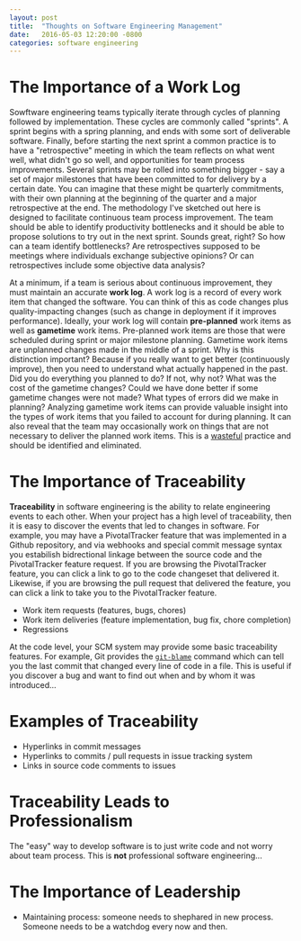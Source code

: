```yaml
---
layout: post
title:  "Thoughts on Software Engineering Management"
date:   2016-05-03 12:20:00 -0800
categories: software engineering
---
```


# The Importance of a Work Log

Sowftware engineering teams typically iterate through cycles of planning followed by implementation. These cycles are commonly called "sprints". A sprint begins with a spring planning, and ends with some sort of deliverable software. Finally, before starting the next sprint a common practice is to have a "retrospective" meeting in which the team reflects on what went well, what didn't go so well, and opportunities for team process improvements. Several sprints may be rolled into something bigger - say a set of major milestones that have been committed to for delivery by a certain date. You can imagine that these might be quarterly commitments, with their own planning at the beginning of the quarter and a major retrospective at the end. The methodology I've sketched out here is designed to facilitate continuous team process improvement. The team should be able to identify productivity bottlenecks and it should be able to propose solutions to try out in the next sprint. Sounds great, right? So how can a team identify bottlenecks? Are retrospectives supposed to be meetings where individuals exchange subjective opinions? Or can retrospectives include some objective data analysis?

At a minimum, if a team is serious about continuous improvement, they must maintain an accurate __work log__. A work log is a record of every work item that changed the software. You can think of this as code changes plus quality-impacting changes (such as change in deployment if it improves performance). Ideally, your work log will contain __pre-planned__ work items as well as __gametime__ work items. Pre-planned work items are those that were scheduled during sprint or major milestone planning. Gametime work items are unplanned changes made in the middle of a sprint. Why is this distinction important? Because if you really want to get better (continuously improve), then you need to understand what actually happened in the past. Did you do everything you planned to do? If not, why not? What was the cost of the gametime changes? Could we have done better if some gametime changes were not made? What types of errors did we make in planning? Analyzing gametime work items can provide valuable insight into the types of work items that you failed to account for during planning. It can also reveal that the team may occasionally work on things that are not necessary to deliver the planned work items. This is a [wasteful][muda] practice and should be identified and eliminated.

# The Importance of Traceability

__Traceability__ in software engineering is the ability to relate engineering events to each other. When your project has a high level of traceability, then it is easy to discover the events that led to changes in software. For example, you may have a PivotalTracker feature that was implemented in a Github repository, and via webhooks and special commit message syntax you estabilish bidrectional linkage between the source code and the PivotalTracker feature request. If you are browsing the PivotalTracker feature, you can click a link to go to the code changeset that delivered it. Likewise, if you are browsing the pull request that delivered the feature, you can click a link to take you to the PivotalTracker feature.

- Work item requests (features, bugs, chores)
- Work item deliveries (feature implementation, bug fix, chore completion)
- Regressions

At the code level, your SCM system may provide some basic traceability features. For example, Git provides the [`git-blame`][git-blame] command which can tell you the last commit that changed every line of code in a file. This is useful if you discover a bug and want to find out when and by whom it was introduced...

# Examples of Traceability

- Hyperlinks in commit messages
- Hyperlinks to commits / pull requests in issue tracking system
- Links in source code comments to issues

# Traceability Leads to Professionalism

The "easy" way to develop software is to just write code and not worry about team process. This is __not__ professional software engineering...

# The Importance of Leadership

- Maintaining process: someone needs to shephared in new process. Someone needs to be a watchdog every now and then.

[muda]: https://en.wikipedia.org/wiki/Lean_software_development#Eliminate_waste
[git-blame]: https://git-scm.com/docs/git-blame
